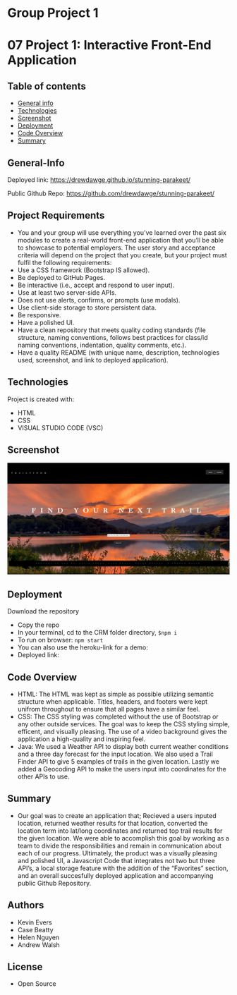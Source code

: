 # Group Project 1

# 07 Project 1: Interactive Front-End Application

## Table of contents

- [General info](#General-Info)
- [Technologies](#Technologies)
- [Screenshot](#Screenshot)
- [Deployment](#Deployment)
- [Code Overview](#Code-Overview)
- [Summary](#Summary)

## General-Info

Deployed link: https://drewdawge.github.io/stunning-parakeet/

Public Github Repo: https://github.com/drewdawge/stunning-parakeet/

## Project Requirements
- You and your group will use everything you’ve learned over the past six modules to create a real-world front-end application that you’ll be able to showcase to potential employers. The user story and acceptance criteria will depend on the project that you create, but your project must fulfil the following requirements:
- Use a CSS framework (Bootstrap IS allowed).
- Be deployed to GitHub Pages.
- Be interactive (i.e., accept and respond to user input).
- Use at least two server-side APIs.
- Does not use alerts, confirms, or prompts (use modals).
- Use client-side storage to store persistent data.
- Be responsive.
- Have a polished UI.
- Have a clean repository that meets quality coding standards (file structure, naming conventions, follows best practices for class/id naming conventions, indentation, quality comments, etc.).
- Have a quality README (with unique name, description, technologies used, screenshot, and link to deployed application).

## Technologies

Project is created with:

- HTML
- CSS
- VISUAL STUDIO CODE (VSC)

## Screenshot

![Alt text](<./assets/images/Screenshot.png>)

## Deployment

Download the repository

- Copy the repo
- In your terminal, cd to the CRM folder directory, `$npm i`
- To run on browser: `npm start`
- You can also use the heroku-link for a demo:
- Deployed link:

## Code Overview

- HTML: The HTML was kept as simple as possible utilizing semantic structure when applicable. Titles, headers, and footers were kept unifrom throughout to ensure that all pages have a similar feel.
- CSS: The CSS styling was completed without the use of Bootstrap or any other outside services. The goal was to keep the CSS styling simple, efficent, and visually pleasing. The use of a video background gives the application a high-quality and inspiring feel.
- Java: We used a Weather API to display both current weather conditions and a three day forecast for the input location. We also used a Trail Finder API to give 5 examples of trails in the given location. Lastly we added a Geocoding API to make the users input into coordinates for the other APIs to use. 

## Summary

- Our goal was to create an application that; Recieved a users inputed location, returned weather results for that location, converted the location term into lat/long coordinates and returned top trail results for the given location. We were able to accomplish this goal by working as a team to divide the responsibilities and remain in communication about each of our progress. Ultimately, the product was a visually pleasing and polished UI, a Javascript Code that integrates not two but three API’s, a local storage feature with the addition of the “Favorites” section, and an overall succesfully deployed application and accompanying public Github Repository.

## Authors

- Kevin Evers
- Case Beatty
- Helen Nguyen
- Andrew Walsh

## License

- Open Source